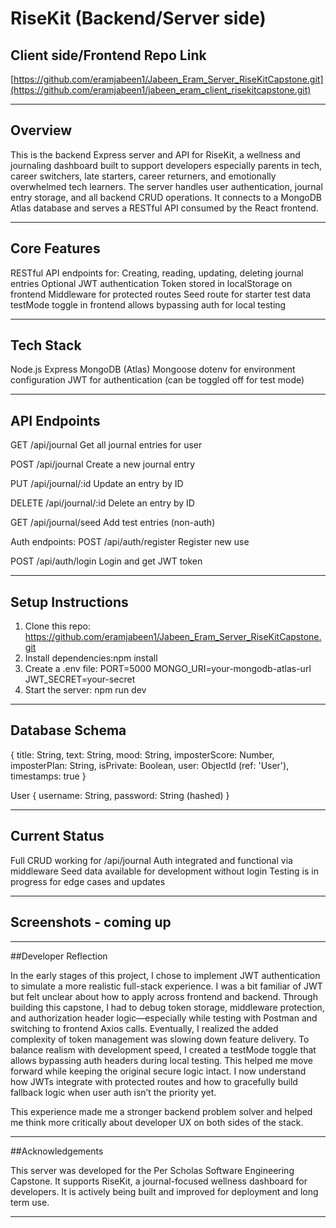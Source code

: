 # RiseKit (Backend/Server side)

## Client side/Frontend Repo Link 
[https://github.com/eramjabeen1/Jabeen_Eram_Server_RiseKitCapstone.git](https://github.com/eramjabeen1/jabeen_eram_client_risekitcapstone.git)

---

## Overview

This is the backend Express server and API for RiseKit, a wellness and journaling dashboard built to support developers especially parents in tech, career switchers, late starters, career returners, and emotionally overwhelmed tech learners.
The server handles user authentication, journal entry storage, and all backend CRUD operations. It connects to a MongoDB Atlas database and serves a RESTful API consumed by the React frontend.


---
## Core Features
RESTful API endpoints for:
Creating, reading, updating, deleting journal entries
Optional JWT authentication
Token stored in localStorage on frontend
Middleware for protected routes
Seed route for starter test data
testMode toggle in frontend allows bypassing auth for local testing

---
## Tech Stack
Node.js
Express
MongoDB (Atlas)
Mongoose
dotenv for environment configuration
JWT for authentication (can be toggled off for test mode)

---
## API Endpoints
GET
/api/journal
Get all journal entries for user

POST
/api/journal
Create a new journal entry

PUT
/api/journal/:id
Update an entry by ID

DELETE
/api/journal/:id
Delete an entry by ID

GET
/api/journal/seed
Add test entries (non-auth)

Auth endpoints:
POST
/api/auth/register
Register new use

POST
/api/auth/login
Login and get JWT token

---
## Setup Instructions
1. Clone this repo: https://github.com/eramjabeen1/Jabeen_Eram_Server_RiseKitCapstone.git
2. Install dependencies:npm install
3. Create a .env file: PORT=5000 MONGO_URI=your-mongodb-atlas-url
  JWT_SECRET=your-secret
4. Start the server: npm run dev
---

## Database Schema
{
  title: String,
  text: String,
  mood: String,
  imposterScore: Number,
  imposterPlan: String,
  isPrivate: Boolean,
  user: ObjectId (ref: 'User'),
  timestamps: true
}

User
{
  username: String,
  password: String (hashed)
}

---

## Current Status
Full CRUD working for /api/journal
Auth integrated and functional via middleware
Seed data available for development without login
Testing is in progress for edge cases and updates

---
## Screenshots - coming up 
---
##Developer Reflection

In the early stages of this project, I chose to implement JWT authentication to simulate a more realistic full-stack experience. I was a bit familiar of JWT but felt unclear about how to apply across frontend and backend. Through building this capstone, I had to debug token storage, middleware protection, and authorization header logic—especially while testing with Postman and switching to frontend Axios calls.
Eventually, I realized the added complexity of token management was slowing down feature delivery. To balance realism with development speed, I created a testMode toggle that allows bypassing auth headers during local testing. This helped me move forward while keeping the original secure logic intact. I now understand how JWTs integrate with protected routes and how to gracefully build fallback logic when user auth isn’t the priority yet.

This experience made me a stronger backend problem solver and helped me think more critically about developer UX on both sides of the stack.

---
##Acknowledgements

This server was developed for the Per Scholas Software Engineering Capstone. It supports RiseKit, a journal-focused wellness dashboard for developers. It is actively being built and improved for deployment and long term use.

---
